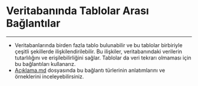 # Veritabanında Tablolar Arası Bağlantılar
---
* Veritabanlarında birden fazla tablo bulunabilir ve bu tablolar birbiriyle çeşitli şekillerde ilişkilendirilebilir. Bu ilişkiler, veritabanındaki verilerin tutarlılığını ve erişilebilirliğini sağlar. Tablolar da veri tekrarı olmaması için bu bağlantıları kullanarız.
* [Açıklama.md](https://github.com/iremDURGUN/Veri-Tabaninda-Tablolar-Arasi-Baglantilar/blob/main/Aciklama.md) dosyasında bu bağlantı türlerinin anlatımlarını ve örneklerini inceleyebilirsiniz.
